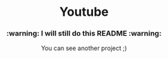 <h1 align="center">Youtube</h1>

<h3 align="center">:warning: I will still do this README :warning:</h3>
<p align="center">You can see another project ;)</p>
